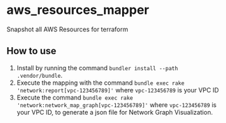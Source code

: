 # aws_resources_mapper

Snapshot all AWS Resources for terraform

## How to use

1. Install by running the command `bundler install --path .vendor/bundle`.
2. Execute the mapping with the command `bundle exec rake 'network:report[vpc-123456789]'` where `vpc-123456789` is your VPC ID
3. Execute the command `bundle exec rake 'network:network_map_graph[vpc-123456789]'` where `vpc-123456789` is your VPC ID, to generate a json file for Network Graph Visualization.
